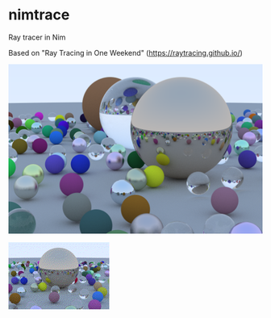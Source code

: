 # nimtrace
Ray tracer in Nim

Based on "Ray Tracing in One Weekend" (https://raytracing.github.io/)

![Demo](/demo/demo2.png)

![Demo](/demo/demo3.gif)
